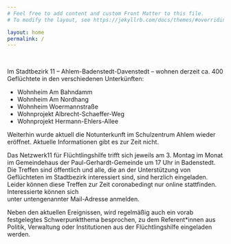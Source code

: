 ```yaml
---
# Feel free to add content and custom Front Matter to this file.
# To modify the layout, see https://jekyllrb.com/docs/themes/#overriding-theme-defaults

layout: home
permalink: /
---
```


  
<br> 


Im Stadtbezirk 11 – Ahlem-Badenstedt-Davenstedt – wohnen derzeit ca. 400 Geflüchtete in den verschiedenen Unterkünften:

- Wohnheim Am Bahndamm
- Wohnheim Am Nordhang
- Wohnheim Woermannstraße
- Wohnprojekt Albrecht-Schaeffer-Weg
- Wohnprojekt Hermann-Ehlers-Allee  

Weiterhin wurde aktuell die Notunterkunft im Schulzentrum Ahlem wieder eröffnet. Aktuelle Informationen gibt es zur Zeit nicht.

Das Netzwerk11 für Flüchtlingshilfe trifft sich jeweils am 3. Montag im Monat im Gemeindehaus der Paul-Gerhardt-Gemeinde um 17 Uhr in Badenstedt. Die Treffen sind öffentlich und alle, die an der Unterstützung von Geflüchteten im Stadtbezirk interessiert sind, sind herzlich eingeladen.  
Leider können diese Treffen zur Zeit coronabedingt nur online stattfinden. Interessierte können sich   
unter untengenannter Mail-Adresse anmelden.


Neben den aktuellen Ereignissen, wird regelmäßig auch ein vorab festgelegtes Schwerpunktthema besprochen, zu dem Referent*innen aus Politik, Verwaltung oder Institutionen aus der Flüchtlingshilfe eingeladen werden.
